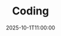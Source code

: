 ---
type: lecture
date: 2025-10-1T11:00:00
title: "Coding"
lecture_type: Lecture
thumbnail: /static_files/presentations/lec.jpg
links:
- url: https://github.com/data-mining-UniPI/teaching25/tree/main/notebooks
  name: notebook
hide_from_announcments: true
---